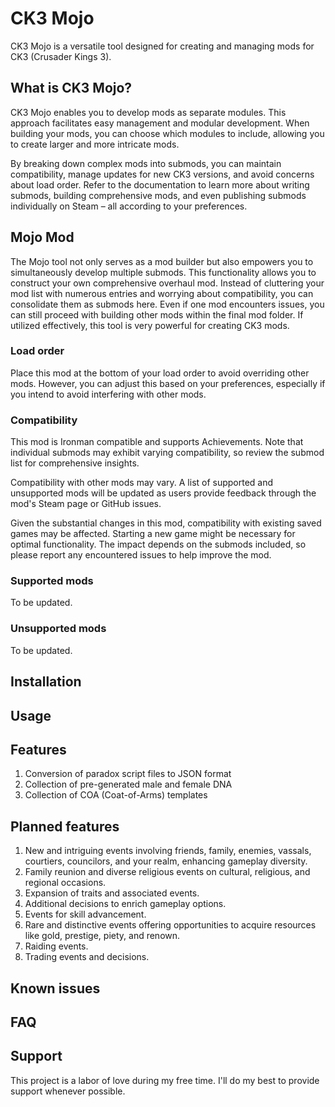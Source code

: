 # CK3 Mojo

CK3 Mojo is a versatile tool designed for creating and managing mods for CK3 (Crusader Kings 3).

## What is CK3 Mojo?

CK3 Mojo enables you to develop mods as separate modules. This approach facilitates easy management and modular 
development. When building your mods, you can choose which modules to include, allowing you to create larger and 
more intricate mods.

By breaking down complex mods into submods, you can maintain compatibility, manage updates for new CK3 versions, and 
avoid concerns about load order. Refer to the documentation to learn more about writing submods, building comprehensive 
mods, and even publishing submods individually on Steam – all according to your preferences.

## Mojo Mod

The Mojo tool not only serves as a mod builder but also empowers you to simultaneously develop multiple submods. This 
functionality allows you to construct your own comprehensive overhaul mod. Instead of cluttering your mod list with 
numerous entries and worrying about compatibility, you can consolidate them as submods here. Even if one mod encounters 
issues, you can still proceed with building other mods within the final mod folder. If utilized effectively, this tool 
is very powerful for creating CK3 mods.

### Load order

Place this mod at the bottom of your load order to avoid overriding other mods. However, you can adjust this based on 
your preferences, especially if you intend to avoid interfering with other mods.

### Compatibility

This mod is Ironman compatible and supports Achievements. Note that individual submods may exhibit varying 
compatibility, so review the submod list for comprehensive insights.

Compatibility with other mods may vary. A list of supported and unsupported mods will be updated as users provide 
feedback through the mod's Steam page or GitHub issues.

Given the substantial changes in this mod, compatibility with existing saved games may be affected. Starting a new 
game might be necessary for optimal functionality. The impact depends on the submods included, so please report any 
encountered issues to help improve the mod.

### Supported mods

To be updated.

### Unsupported mods

To be updated.

## Installation

## Usage

## Features

1. Conversion of paradox script files to JSON format
2. Collection of pre-generated male and female DNA
3. Collection of COA (Coat-of-Arms) templates

## Planned features

1. New and intriguing events involving friends, family, enemies, vassals, courtiers, councilors, and your realm, enhancing gameplay diversity.
2. Family reunion and diverse religious events on cultural, religious, and regional occasions.
3. Expansion of traits and associated events.
4. Additional decisions to enrich gameplay options.
5. Events for skill advancement.
6. Rare and distinctive events offering opportunities to acquire resources like gold, prestige, piety, and renown.
7. Raiding events.
8. Trading events and decisions.

## Known issues

## FAQ

## Support

This project is a labor of love during my free time. I'll do my best to provide support whenever possible.

